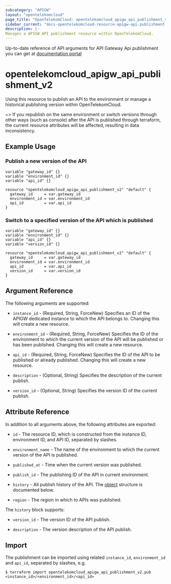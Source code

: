 ```yaml
---
subcategory: "APIGW"
layout: "opentelekomcloud"
page_title: "OpenTelekomCloud: opentelekomcloud_apigw_api_publishment_v2"
sidebar_current: "docs-opentelekomcloud-resource-apigw-api-publishment-v2"
description: |-
Manages a APIGW API publishment resource within OpenTelekomCloud.
---
```


Up-to-date reference of API arguments for API Gateway Api publishment you can get at
[documentation portal](https://docs.otc.t-systems.com/api-gateway/api-ref/dedicated_gateway_apis_v2/api_management/publishing_an_api_or_taking_an_api_offline.html#createordeletepublishrecordforapiv2-1)

# opentelekomcloud_apigw_api_publishment_v2

Using this resource to publish an API to the environment or manage a historical publishing version within OpenTelekomCloud.

~> If you republish on the same environment or switch versions through other ways (such as console) after the API is
published through terraform, the current resource attributes will be affected, resulting in data inconsistency.

## Example Usage

### Publish a new version of the API

```hcl
variable "gateway_id" {}
variable "environment_id" {}
variable "api_id" {}

resource "opentelekomcloud_apigw_api_publishment_v2" "default" {
  gateway_id     = var.gateway_id
  environment_id = var.environment_id
  api_id         = var.api_id
}
```

### Switch to a specified version of the API which is published

```hcl
variable "gateway_id" {}
variable "environment_id" {}
variable "api_id" {}
variable "version_id" {}

resource "opentelekomcloud_apigw_api_publishment_v2" "default" {
  gateway_id     = var.gateway_id
  environment_id = var.environment_id
  api_id         = var.api_id
  version_id     = var.version_id
}
```

## Argument Reference

The following arguments are supported:

* `instance_id` - (Required, String, ForceNew) Specifies an ID of the APIGW dedicated instance to which the API belongs
  to. Changing this will create a new resource.

* `environment_id` - (Required, String, ForceNew) Specifies the ID of the environment to which the current version of the API
  will be published or has been published.
  Changing this will create a new resource.

* `api_id` - (Required, String, ForceNew) Specifies the ID of the API to be published or already published.
  Changing this will create a new resource.

* `description` - (Optional, String) Specifies the description of the current publish.

* `version_id` - (Optional, String) Specifies the version ID of the current publish.

## Attribute Reference

In addition to all arguments above, the following attributes are exported:

* `id` - The resource ID, which is constructed from the instance ID, environment ID, and API ID, separated by slashes.

* `environment_name` - The name of the environment to which the current version of the API is published.

* `published_at` - Time when the current version was published.

* `publish_id` - The publishing ID of the API in current environment.

* `history` - All publish history of the API.
  The [object](#publishment_history) structure is documented below.

* `region` - The region in which to APIs was published.

<a name="publishment_history"></a>
The `history` block supports:

* `version_id` - The version ID of the API publish.

* `description` - The version description of the API publish.

## Import

The publishment can be imported using related `instance_id`, `environment_id` and `api_id`, separated by slashes, e.g.

```shell
$ terraform import opentelekomcloud_apigw_api_publishment_v2.pub <instance_id>/<environment_id>/<api_id>
```
